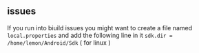 ## issues

If you run into biuild issues you might want to create a file named `local.properties` and add the following line in it `sdk.dir = /home/lemon/Android/Sdk` ( for linux )
